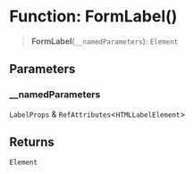 # Function: FormLabel()

> **FormLabel**(`__namedParameters`): `Element`

## Parameters

### \_\_namedParameters

`LabelProps` & `RefAttributes`\<`HTMLLabelElement`\>

## Returns

`Element`
